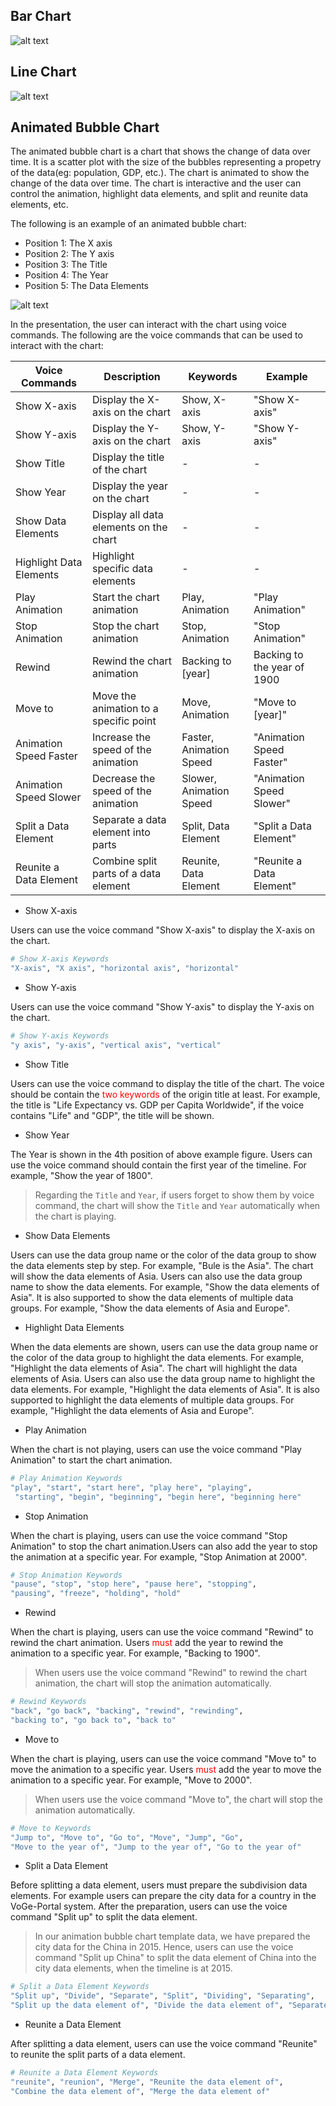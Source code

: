 ## Bar Chart
![alt text](bar.png)
## Line Chart
![alt text](line.png)

## Animated Bubble Chart

The animated bubble chart is a chart that shows the change of data over time. It is a scatter plot with the size of the bubbles representing a
 propetry of the data(eg: population, GDP, etc.). The chart is animated to show the change of the data over time. The chart is interactive and the user can control the animation, highlight data elements, and split and reunite data elements, etc.

 The following is an example of an animated bubble chart:
 * Position 1: The X axis
 * Position 2: The Y axis
 * Position 3: The Title
 * Position 4: The Year
 * Position 5: The Data Elements

![alt text](bubblechart.png)

In the presentation, the user can interact with the chart using voice commands. The following are the voice commands that can be used to interact with the chart:

| Voice Commands          | Description                              | Keywords                | Example                   |
|-------------------------|------------------------------------------|-------------------------|---------------------------|
| Show X-axis             | Display the X-axis on the chart         | Show, X-axis            | "Show X-axis"             |
| Show Y-axis             | Display the Y-axis on the chart         | Show, Y-axis            | "Show Y-axis"             |
| Show Title              | Display the title of the chart          | -               |  -            |
| Show Year               | Display the year on the chart           | -              | -               |
| Show Data Elements      | Display all data elements on the chart  | -     | -    |
| Highlight Data Elements | Highlight specific data elements        | - | - |
| Play Animation          | Start the chart animation               | Play, Animation         | "Play Animation"          |
| Stop Animation          | Stop the chart animation                | Stop, Animation         | "Stop Animation"          |
| Rewind                  | Rewind the chart animation              | Backing to [year]       |  Backing to the year of 1900                 |
| Move to                 | Move the animation to a specific point  | Move, Animation         | "Move to [year]"         |
| Animation Speed Faster  | Increase the speed of the animation     | Faster, Animation Speed | "Animation Speed Faster"  |
| Animation Speed Slower  | Decrease the speed of the animation     | Slower, Animation Speed | "Animation Speed Slower"  |
| Split a Data Element    | Separate a data element into parts      | Split, Data Element     | "Split a Data Element"    |
| Reunite a Data Element  | Combine split parts of a data element   | Reunite, Data Element   | "Reunite a Data Element"  |

* Show X-axis 
  
Users can use the voice command "Show X-axis" to display the X-axis on the chart.

```bash
# Show X-axis Keywords
"X-axis", "X axis", "horizontal axis", "horizontal"
```

* Show Y-axis

Users can use the voice command "Show Y-axis" to display the Y-axis on the chart.

```bash
# Show Y-axis Keywords
"y axis", "y-axis", "vertical axis", "vertical"
```

* Show Title

Users can use the voice command to display the title of the chart. The voice should be contain the <font color="red">two keywords</font> of the origin title at least. For example, the title is "Life Expectancy vs. GDP per Capita Worldwide", if the voice contains "Life" and "GDP", the title will be shown.

* Show Year

The Year is shown in the 4th position of above example figure. Users can use the voice command should contain the first year of the timeline. For example, "Show the year of 1800".  

> Regarding the `Title` and `Year`, if users forget to show them by voice command, the chart will show the `Title` and `Year` automatically when the chart is playing.

* Show Data Elements
  
Users can use the data group name or the color of the data group to show the data elements step by step. For example, "Bule is the Asia". The chart will show the data elements of Asia. Users can also use the data group name to show the data elements. For example, "Show the data elements of Asia". It is also supported to show the data elements of multiple data groups. For example, "Show the data elements of Asia and Europe".

* Highlight Data Elements

When the data elements are shown, users can use the data group name or the color of the data group to highlight the data elements. For example, "Highlight the data elements of Asia". The chart will highlight the data elements of Asia. Users can also use the data group name to highlight the data elements. For example, "Highlight the data elements of Asia". It is also supported to highlight the data elements of multiple data groups. For example, "Highlight the data elements of Asia and Europe".

* Play Animation

When the chart is not playing, users can use the voice command "Play Animation" to start the chart animation.

```bash
# Play Animation Keywords
"play", "start", "start here", "play here", "playing",
 "starting", "begin", "beginning", "begin here", "beginning here"
```

* Stop Animation

When the chart is playing, users can use the voice command "Stop Animation" to stop the chart animation.Users can also add the year to stop the animation at a specific year. For example, "Stop Animation at 2000".

```bash
# Stop Animation Keywords
"pause", "stop", "stop here", "pause here", "stopping", 
"pausing", "freeze", "holding", "hold"
```

* Rewind

When the chart is playing, users can use the voice command "Rewind" to rewind the chart animation. Users <font color="red">must</font> add the year to rewind the animation to a specific year. For example, "Backing to 1900".

> When users use the voice command "Rewind" to rewind the chart animation, the chart will stop the animation automatically.

```bash
# Rewind Keywords
"back", "go back", "backing", "rewind", "rewinding",
"backing to", "go back to", "back to"
```

* Move to

When the chart is playing, users can use the voice command "Move to" to move the animation to a specific year. Users <font color="red">must</font> add the year to move the animation to a specific year. For example, "Move to 2000".

> When users use the voice command "Move to", the chart will stop the animation automatically.

```bash
# Move to Keywords
"Jump to", "Move to", "Go to", "Move", "Jump", "Go", 
"Move to the year of", "Jump to the year of", "Go to the year of"
```

* Split a Data Element

Before splitting a data element, users <font color="ref">must</font> prepare the subdivision data elements. For example users can prepare the city data for a country in the VoGe-Portal system. After the preparation, users can use the voice command "Split up" to split the data element.

> In our animation bubble chart template data, we have prepared the city data for the China in 2015. Hence, users can use the voice command "Split up China" to split the data element of China into the city data elements, when the timeline is at 2015.

```bash
# Split a Data Element Keywords
"Split up", "Divide", "Separate", "Split", "Dividing", "Separating", 
"Split up the data element of", "Divide the data element of", "Separate the data element of"
```

* Reunite a Data Element
  
After splitting a data element, users can use the voice command "Reunite" to reunite the split parts of a data element.

```bash
# Reunite a Data Element Keywords
"reunite", "reunion", "Merge", "Reunite the data element of",
"Combine the data element of", "Merge the data element of"
```